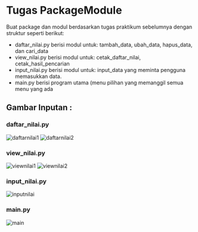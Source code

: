 # Tugas PackageModule
Buat package dan modul berdasarkan tugas praktikum sebelumnya dengan struktur seperti berikut:

- daftar_nilai.py berisi modul untuk: tambah_data, ubah_data, hapus_data, dan cari_data
- view_nilai.py berisi modul untuk: cetak_daftar_nilai, cetak_hasil_pencarian
- input_nilai.py berisi modul untuk: input_data yang meminta pengguna memasukkan data.
- main.py berisi program utama (menu pilihan yang memanggil semua menu yang ada

## Gambar Inputan :

### daftar_nilai.py 
![daftarnilai1](https://user-images.githubusercontent.com/56240483/72205962-64a0a600-34bb-11ea-8024-1039f3d3f4c4.png) 
![daftarnilai2](https://user-images.githubusercontent.com/56240483/72205964-69655a00-34bb-11ea-8883-7e92a388a603.png)

### view_nilai.py
![viewnilai1](https://user-images.githubusercontent.com/56240483/72205985-a0d40680-34bb-11ea-9868-61d1329dc8eb.png)
![viewnilai2](https://user-images.githubusercontent.com/56240483/72205986-a3cef700-34bb-11ea-96c4-ea630e188042.png)

### input_nilai.py
![inputnilai](https://user-images.githubusercontent.com/56240483/72206002-d2e56880-34bb-11ea-8aa7-cdc4efd63ee5.png)

### main.py
![main](https://user-images.githubusercontent.com/56240483/72206005-d7aa1c80-34bb-11ea-912b-406a616883d6.png)

